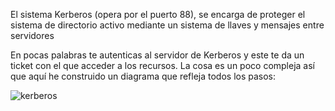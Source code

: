 
El sistema Kerberos (opera por el puerto 88), se encarga de proteger el sistema de directorio activo mediante un sistema de llaves y mensajes entre servidores

En pocas palabras te autenticas al servidor de Kerberos y este te da un ticket con el que acceder a los recursos.
La cosa es un poco compleja así que aquí he construido un diagrama que refleja todos los pasos:

![kerberos](https://user-images.githubusercontent.com/96772264/194747152-a5de6500-9783-4658-98c8-705ecf8bdddd.png)
